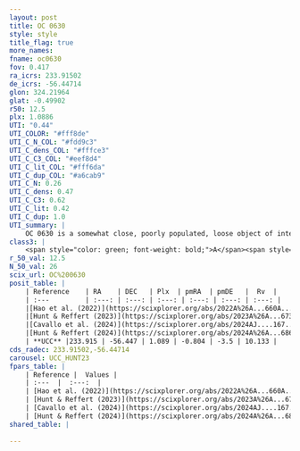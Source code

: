 ```yaml
---
layout: post
title: OC 0630
style: style
title_flag: true
more_names: 
fname: oc0630
fov: 0.417
ra_icrs: 233.91502
de_icrs: -56.44714
glon: 324.21964
glat: -0.49902
r50: 12.5
plx: 1.0886
UTI: "0.44"
UTI_COLOR: "#fff8de"
UTI_C_N_COL: "#fdd9c3"
UTI_C_dens_COL: "#fffce3"
UTI_C_C3_COL: "#eef8d4"
UTI_C_lit_COL: "#fff6da"
UTI_C_dup_COL: "#a6cab9"
UTI_C_N: 0.26
UTI_C_dens: 0.47
UTI_C_C3: 0.62
UTI_C_lit: 0.42
UTI_C_dup: 1.0
UTI_summary: |
    OC 0630 is a somewhat close, poorly populated, loose object of intermediate C3 quality. It was recently reported in the literature.
class3: |
    <span style="color: green; font-weight: bold;">A</span><span style="color: red; font-weight: bold;">C</span>
r_50_val: 12.5
N_50_val: 26
scix_url: OC%200630
posit_table: |
    | Reference    | RA    | DEC   | Plx  | pmRA  | pmDE   |  Rv  |
    | :---         | :---: | :---: | :---: | :---: | :---: | :---: |
    |[Hao et al. (2022)](https://scixplorer.org/abs/2022A%26A...660A...4H) | 233.932 | -56.406 | 1.093 | -0.948 | -3.572 | -- |
    |[Hunt & Reffert (2023)](https://scixplorer.org/abs/2023A%26A...673A.114H) | 233.918 | -56.455 | 1.081 | -0.821 | -3.481 | 1.412 |
    |[Cavallo et al. (2024)](https://scixplorer.org/abs/2024AJ....167...12C) | 233.883 | -56.447 | 1.078 | -- | -- | -- |
    |[Hunt & Reffert (2024)](https://scixplorer.org/abs/2024A%26A...686A..42H) | 233.918 | -56.455 | 1.081 | -0.821 | -3.481 | 1.412 |
    | **UCC** |233.915 | -56.447 | 1.089 | -0.804 | -3.5 | 10.133 | 
cds_radec: 233.91502,-56.44714
carousel: UCC_HUNT23
fpars_table: |
    | Reference |  Values |
    | :---  |  :---:  |
    | [Hao et al. (2022)](https://scixplorer.org/abs/2022A%26A...660A...4H) | `AG=1.96, age=7.8, Z=0.016` |
    | [Hunt & Reffert (2023)](https://scixplorer.org/abs/2023A%26A...673A.114H) | `AV50=1.239, diffAV50=0.563, MOD50=9.715, logAge50=7.871` |
    | [Cavallo et al. (2024)](https://scixplorer.org/abs/2024AJ....167...12C) | `AV50=1.84, dMod50=9.72, logAge50=7.69, [Fe/H]50=-0.32` |
    | [Hunt & Reffert (2024)](https://scixplorer.org/abs/2024A%26A...686A..42H) | `MassJ=137.561` |
shared_table: |
    
---
```

